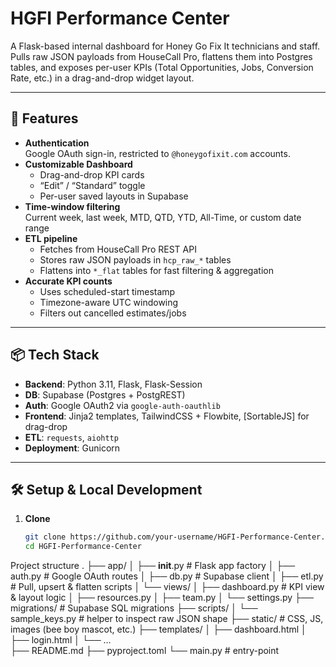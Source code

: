 # HGFI Performance Center

A Flask-based internal dashboard for Honey Go Fix It technicians and staff.  
Pulls raw JSON payloads from HouseCall Pro, flattens them into Postgres tables, and exposes per-user KPIs (Total Opportunities, Jobs, Conversion Rate, etc.) in a drag-and-drop widget layout.

---

## 🚀 Features

- **Authentication**  
  Google OAuth sign-in, restricted to `@honeygofixit.com` accounts.  
- **Customizable Dashboard**  
  - Drag-and-drop KPI cards  
  - “Edit” / “Standard” toggle  
  - Per-user saved layouts in Supabase  
- **Time-window filtering**  
  Current week, last week, MTD, QTD, YTD, All-Time, or custom date range  
- **ETL pipeline**  
  - Fetches from HouseCall Pro REST API  
  - Stores raw JSON payloads in `hcp_raw_*` tables  
  - Flattens into `*_flat` tables for fast filtering & aggregation  
- **Accurate KPI counts**  
  - Uses scheduled-start timestamp  
  - Timezone-aware UTC windowing  
  - Filters out cancelled estimates/jobs  

---

## 📦 Tech Stack

- **Backend**: Python 3.11, Flask, Flask-Session  
- **DB**: Supabase (Postgres + PostgREST)  
- **Auth**: Google OAuth2 via `google-auth-oauthlib`  
- **Frontend**: Jinja2 templates, TailwindCSS + Flowbite, [SortableJS] for drag-drop  
- **ETL**: `requests`, `aiohttp`  
- **Deployment**: Gunicorn  

---

## 🛠️ Setup & Local Development

1. **Clone**  
   ```bash
   git clone https://github.com/your-username/HGFI-Performance-Center.git
   cd HGFI-Performance-Center

Project structure
.
├── app/
│   ├── __init__.py          # Flask app factory
│   ├── auth.py              # Google OAuth routes
│   ├── db.py                # Supabase client
│   ├── etl.py               # Pull, upsert & flatten scripts
│   └── views/
│       ├── dashboard.py     # KPI view & layout logic
│       ├── resources.py
│       ├── team.py
│       └── settings.py
├── migrations/              # Supabase SQL migrations
├── scripts/
│   └── sample_keys.py       # helper to inspect raw JSON shape
├── static/                  # CSS, JS, images (bee boy mascot, etc.)
├── templates/
│   ├── dashboard.html
│   ├── login.html
│   └── …  
├── README.md
├── pyproject.toml
└── main.py                  # entry-point
